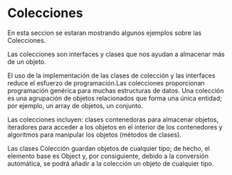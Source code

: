 # Colecciones

En esta seccion se estaran mostrando algunos ejemplos sobre las Colecciones.

Las colecciones son interfaces y clases que nos ayudan a almacenar más de un objeto.

El uso de la implementación de las clases de colección y las interfaces reduce el 
esfuerzo de programación.Las colecciones proporcionan programación genérica para muchas 
estructuras de datos. Una colección es una agrupación de objetos relacionados que forma 
una única entidad; por ejemplo, un array de objetos, un conjunto.

Las colecciones incluyen: clases contenedoras para almacenar objetos, iteradores para 
acceder a los objetos en el interior de los contenedores y algoritmos para manipular 
los objetos (métodos de clases).

Las clases Colección guardan objetos de cualquier tipo; de hecho, el elemento base es 
Object y, por consiguiente, debido a la conversión automática, se podrá añadir a la 
colección un objeto de cualquier tipo.
